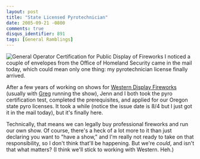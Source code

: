 ```yaml
---
layout: post
title: "State Licensed Pyrotechnician"
date: 2005-09-21 -0800
comments: true
disqus_identifier: 891
tags: [General Ramblings]
---
```

![General Operator Certification for Public Display of
Fireworks](https://hyqi8g.dm2301.livefilestore.com/y2pq5cmQRZ-V2tb0OKGDbeqJ_uidOrKQMEqu_8XM3LxZbWrj_hiW2Gu4zE-jaCYAfMDb4HGeN32hhs_7AHRSBEE-pzyDc1XvwN2DodaUFXWlYQ/20050921pyropermit.jpg?psid=1)
 I noticed a couple of envelopes from the Office of Homeland Security
came in the mail today, which could mean only one thing: my
pyrotechnician license finally arrived.
 
 After a few years of working on shows for [Western Display
Fireworks](http://www.westerndisplay.com/) (usually with
[Greg](http://www.greghughes.net) running the show), Jenn and I both
took the pyro certification test, completed the prerequisites, and
applied for our Oregon state pyro licenses. It took a while (notice the
issue date is 8/4 but I just got it in the mail today), but it's finally
here.
 
 Technically, that means we can legally buy professional fireworks and
run our own show. Of course, there's a heck of a lot more to it than
just declaring you want to "have a show," and I'm really not ready to
take on that responsibility, so I don't think that'll be happening. But
we're *could*, and isn't that what matters? (I think we'll stick to
working with Western. Heh.)
